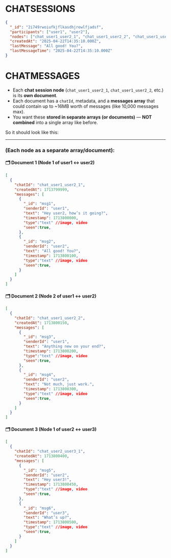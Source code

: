 # CHATSESSIONS

```json
{
  "_id": "2i749rwoiufkjflkasdhjrewlfjadsf",
  "participants": ["user1", "user2"],
  "nodes": ["chat_user1_user2_1", "chat_user1_user2_2", "chat_user1_user2_3"],
  "createdAt": "2025-04-22T14:35:10.000Z",
  "lastMessage": "All good! You?",
  "lastMessageTime": "2025-04-22T14:35:10.000Z"
}
```

# CHATMESSAGES

- Each **chat session node** (`chat_user1_user2_1`, `chat_user1_user2_2`, etc.) is its **own document**.
- Each document has a `chatId`, metadata, and a **messages array** that could contain up to ~16MB worth of messages (like 10,000 messages max).
- You want these **stored in separate arrays (or documents)** — **NOT combined** into a single array like before.

So it should look like this:

---

### (Each node as a separate array/document):

#### 🗂️ Document 1 (Node 1 of user1 ↔ user2)

```json
[
  {
    "chatId": "chat_user1_user2_1",
    "createdAt": 1713799999,
    "messages": [
      {
        "_id": "msg1",
        "senderId": "user1",
        "text": "Hey user2, how’s it going?",
        "timestamp": 1713800000,
        "type":"text" //image, video
        "seen":true,
      },
      {
        "_id": "msg2",
        "senderId": "user2",
        "text": "All good! You?",
        "timestamp": 1713800100,
        "type":"text" //image, video
        "seen":true,
      }
    ]
  }
]
```

#### 🗂️ Document 2 (Node 2 of user1 ↔ user2)

```json
[
  {
    "chatId": "chat_user1_user2_2",
    "createdAt": 1713800150,
    "messages": [
      {
        "_id": "msg3",
        "senderId": "user1",
        "text": "Anything new on your end?",
        "timestamp": 1713800200,
        "type":"text" //image, video
        "seen":true,
      },
      {
        "_id": "msg4",
        "senderId": "user2",
        "text": "Not much, just work.",
        "timestamp": 1713800300,
        "type":"text" //image, video
        "seen":true,
      }
    ]
  }
]
```

#### 🗂️ Document 3 (Node 1 of user2 ↔ user3)

```json
[
  {
    "chatId": "chat_user2_user3_1",
    "createdAt": 1713800400,
    "messages": [
      {
        "_id": "msg5",
        "senderId": "user2",
        "text": "Hey user3!",
        "timestamp": 1713800450,
        "type":"text" //image, video
        "seen":true,
      },
      {
        "_id": "msg6",
        "senderId": "user3",
        "text": "What’s up?",
        "timestamp": 1713800500,
        "type":"text" //image, video
        "seen":true,
      }
    ]
  }
]
```

